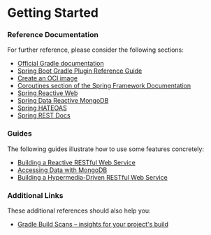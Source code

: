 # Getting Started

### Reference Documentation
For further reference, please consider the following sections:

* [Official Gradle documentation](https://docs.gradle.org)
* [Spring Boot Gradle Plugin Reference Guide](https://docs.spring.io/spring-boot/docs/3.0.0-SNAPSHOT/gradle-plugin/reference/html/)
* [Create an OCI image](https://docs.spring.io/spring-boot/docs/3.0.0-SNAPSHOT/gradle-plugin/reference/html/#build-image)
* [Coroutines section of the Spring Framework Documentation](https://docs.spring.io/spring/docs/6.0.0-M4/spring-framework-reference/languages.html#coroutines)
* [Spring Reactive Web](https://docs.spring.io/spring-boot/docs/3.0.0-SNAPSHOT/reference/htmlsingle/#web.reactive)
* [Spring Data Reactive MongoDB](https://docs.spring.io/spring-boot/docs/3.0.0-SNAPSHOT/reference/htmlsingle/#data.nosql.mongodb)
* [Spring HATEOAS](https://docs.spring.io/spring-boot/docs/3.0.0-SNAPSHOT/reference/htmlsingle/#web.spring-hateoas)
* [Spring REST Docs](https://docs.spring.io/spring-restdocs/docs/current/reference/html5/)

### Guides
The following guides illustrate how to use some features concretely:

* [Building a Reactive RESTful Web Service](https://spring.io/guides/gs/reactive-rest-service/)
* [Accessing Data with MongoDB](https://spring.io/guides/gs/accessing-data-mongodb/)
* [Building a Hypermedia-Driven RESTful Web Service](https://spring.io/guides/gs/rest-hateoas/)

### Additional Links
These additional references should also help you:

* [Gradle Build Scans – insights for your project's build](https://scans.gradle.com#gradle)

